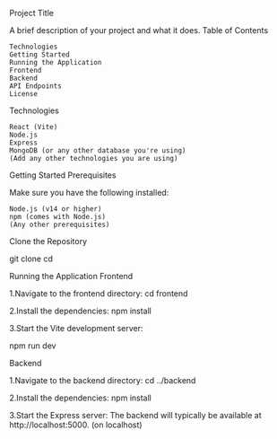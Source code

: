 Project Title

A brief description of your project and what it does.
Table of Contents

    Technologies
    Getting Started
    Running the Application
    Frontend
    Backend
    API Endpoints
    License

Technologies

    React (Vite)
    Node.js
    Express
    MongoDB (or any other database you're using)
    (Add any other technologies you are using)

Getting Started
Prerequisites

Make sure you have the following installed:

    Node.js (v14 or higher)
    npm (comes with Node.js)
    (Any other prerequisites)

Clone the Repository

git clone <repository-url>
cd <repository-folder>

Running the Application
Frontend

1.Navigate to the frontend directory:
cd frontend

2.Install the dependencies:
npm install

3.Start the Vite development server:

npm run dev

Backend

1.Navigate to the backend directory:
cd ../backend

2.Install the dependencies:
npm install

3.Start the Express server:
The backend will typically be available at http://localhost:5000. (on localhost)
